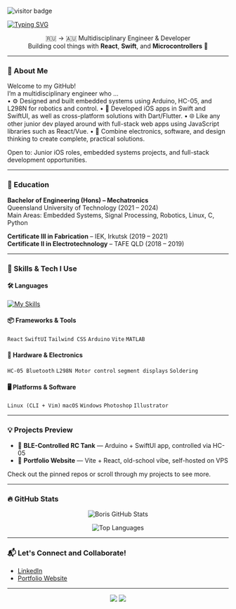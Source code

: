 
<!-- Boris Ryavkin GitHub Profile README -->
![visitor badge](https://visitor-badge.laobi.icu/badge?page_id=notoriskin.visitor-badge)

[![Typing SVG](https://readme-typing-svg.demolab.com/?lines=Привет,+я+Борис+👋;Hi+there,+I'm+Boris+👋)](https://git.io/typing-svg)

<p align="center">
  🇷🇺 → 🇦🇺 Multidisciplinary Engineer & Developer <br>
  Building cool things with <strong>React</strong>, <strong>Swift</strong>, and <strong>Microcontrollers</strong> 🚀
</p>

---

### 🤖 About Me

Welcome to my GitHub!  
I’m a multidisciplinary engineer who ...\
	•	⚙️ Designed and built embedded systems using Arduino, HC-05, and L298N for robotics and control.
	•	📱 Developed iOS apps in Swift and SwiftUI, as well as cross-platform solutions with Dart/Flutter.
	•	🌐 Like any other junior dev played around with full-stack web apps using JavaScript libraries such as React/Vue.
	•	🧩 Combine electronics, software, and design thinking to create complete, practical solutions.

Open to: Junior iOS roles, embedded systems projects, and full-stack development opportunities.

---

### 📖 Education

**Bachelor of Engineering (Hons) – Mechatronics**  
Queensland University of Technology (2021 – 2024)  
Main Areas: Embedded Systems, Signal Processing, Robotics, Linux, C, Python

**Certificate III in Fabrication** – IEK, Irkutsk (2019 – 2021)  
**Certificate II in Electrotechnology** – TAFE QLD (2018 – 2019)

---

### 🧠 Skills & Tech I Use

#### 🛠️ Languages
[![My Skills](https://skillicons.dev/icons?i=js,html,css,c,swift,py,latex,bash,mysql)](https://skillicons.dev)

#### 📦 Frameworks & Tools
`React` `SwiftUI` `Tailwind CSS` `Arduino` `Vite` `MATLAB`

#### 🔧 Hardware & Electronics
`HC-05 Bluetooth` `L298N Motor control` `segment displays` `Soldering`

#### 🖥️ Platforms & Software
`Linux (CLI + Vim)` `macOS` `Windows` `Photoshop` `Illustrator`

---

### 💡 Projects Preview

- 🔋 **BLE-Controlled RC Tank** — Arduino + SwiftUI app, controlled via HC-05
- 🧭 **Portfolio Website** — Vite + React, old-school vibe, self-hosted on VPS

Check out the pinned repos or scroll through my projects to see more.

---

### 🔥 GitHub Stats

<p align="center">
  <img src="https://github-readme-stats.vercel.app/api?username=notoriskin&show_icons=true&theme=tokyonight" alt="Boris GitHub Stats" />
</p>

<p align="center">
  <img src="https://github-readme-stats.vercel.app/api/top-langs/?username=notoriskin&layout=compact&theme=tokyonight" alt="Top Languages" />
</p>

---

### 📬 Let's Connect and Collaborate!

- [LinkedIn](https://www.linkedin.com/in/boris-ryavkin)
- [Portfolio Website](https://notoriskin.github.io/boris-blog/)

---

<p align="center">
  <img src="https://forthebadge.com/images/badges/built-with-love.svg" />
  <img src="https://forthebadge.com/images/badges/uses-brains.svg" />
</p>
